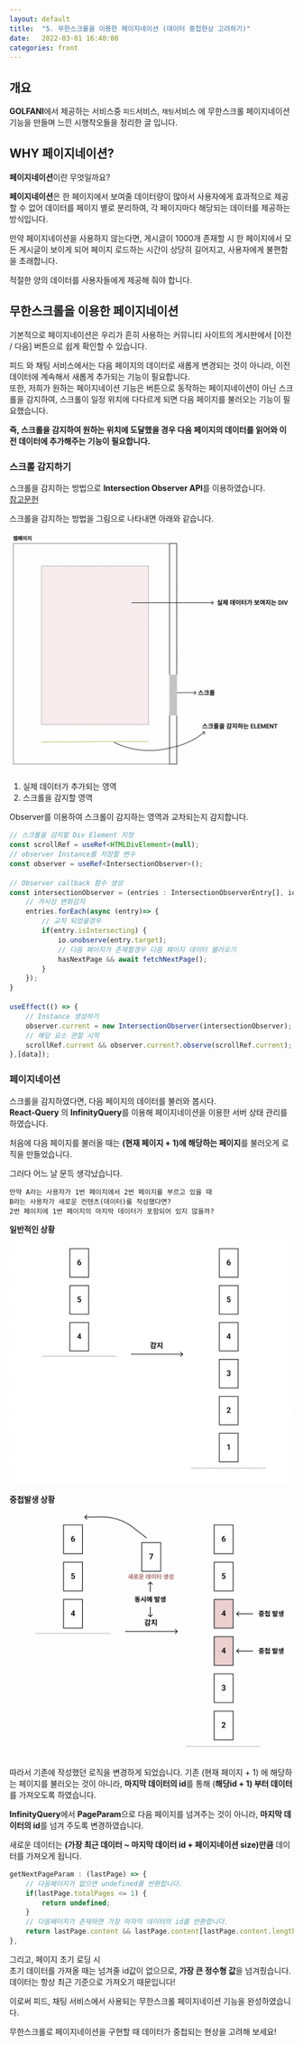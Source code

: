 ```yaml
---
layout: default
title:  "5. 무한스크롤을 이용한 페이지네이션 (데이터 중첩현상 고려하기)"
date:   2022-03-01 16:40:00
categories: front
---
```


## **개요**
**GOLFANI**에서 제공하는 서비스중 `피드`서비스, `채팅`서비스 에 무한스크롤 페이지네이션 기능을 만들며 느낀 시행착오들을 정리한 글 입니다.

## **WHY 페이지네이션**?

**페이지네이션**이란 무엇일까요?

**페이지네이션**은 한 페이지에서 보여줄 데이터량이 많아서 사용자에게 효과적으로 제공할 수 없어
데이터를 페이지 별로 분리하여, 각 페이지마다 해당되는 데이터를 제공하는 방식입니다.

만약 페이지네이션을 사용하지 않는다면, 게시글이 1000개 존재할 시 한 페이지에서 모든 게시글이 보이게 되어
페이지 로드하는 시간이 상당히 길어지고, 사용자에게 불편함을 초래합니다.

적절한 양의 데이터를 사용자들에게 제공해 줘야 합니다.

## **무한스크롤을 이용한 페이지네이션**

기본적으로 페이지네이션은 우리가 흔히 사용하는 커뮤니티 사이트의 게시판에서 [이전 / 다음] 버튼으로 쉽게 확인할 수 있습니다.

피드 와 채팅 서비스에서는 다음 페이지의 데이터로 새롭게 변경되는 것이 아니라, 이전 데이터에 계속해서 새롭게 추가되는 기능이 필요합니다.  
또한, 저희가 원하는 페이지네이션 기능은 버튼으로 동작하는 페이지네이션이 아닌 스크롤을 감지하여, 스크롤이 일정 위치에 다다르게 되면 다음 페이지를 불러오는 기능이 필요했습니다.

**즉, 스크롤을 감지하여 원하는 위치에 도달했을 경우 다음 페이지의 데이터를 읽어와 이전 데이터에 추가해주는 기능이 필요합니다.**

### **스크롤 감지하기**

스크롤을 감지하는 방법으로 **Intersection Observer API**를 이용하였습니다.  
[참고문헌][observer-link]

스크롤을 감지하는 방법을 그림으로 나타내면 아래와 같습니다.

![scroll1](/assets/images/infinity_scroll_1.png)

1. 실제 데이터가 추가되는 영역  
2. 스크롤을 감지할 영역

Observer를 이용하여 스크롤이 감지하는 영역과 교차되는지 감지합니다.

```typescript
// 스크롤을 감지할 Div Element 지정
const scrollRef = useRef<HTMLDivElement>(null);
// observer Instance를 저장할 변수
const observer = useRef<IntersectionObserver>();

// Observer callback 함수 생성
const intersectionObserver = (entries : IntersectionObserverEntry[], io : IntersectionObserver) => {
    // 가시성 변화감지
    entries.forEach(async (entry)=> {
        // 교차 되었을경우
        if(entry.isIntersecting) {
            io.unobserve(entry.target);
            // 다음 페이지가 존재할경우 다음 페이지 데이터 불러오기
            hasNextPage && await fetchNextPage();
        }
    });
}

useEffect(() => {
    // Instance 생성하기
    observer.current = new IntersectionObserver(intersectionObserver);
    // 해당 요소 관찰 시작
    scrollRef.current && observer.current?.observe(scrollRef.current);
},[data]);
```

### **페이지네이션**

스크롤을 감지하였다면, 다음 페이지의 데이터를 불러와 봅시다.  
**React-Query** 의 **InfinityQuery**를 이용해 페이지네이션을 이용한 서버 상태 관리를 하였습니다.

처음에 다음 페이지를 불러올 때는 **(현재 페이지 + 1)에 해당하는 페이지**를 불러오게 로직을 만들었습니다.

그러다 어느 날 문득 생각났습니다.

    만약 A라는 사용자가 1번 페이지에서 2번 페이지를 부르고 있을 때  
    B라는 사용자가 새로운 컨텐츠(데이터)를 작성했다면?  
    2번 페이지에 1번 페이지의 마지막 데이터가 포함되어 있지 않을까?

**일반적인 상황**
![scroll2](/assets/images/infinity_scroll_2.png)

**중첩발생 상황**
![scroll3](/assets/images/infinity_scroll_3.png)

따라서 기존에 작성했던 로직을 변경하게 되었습니다.
기존 (현재 페이지 + 1) 에 해당하는 페이지를 불러오는 것이 아니라, **마지막 데이터의 id**를 통해 (**해당id + 1) 부터 데이터**를 가져오도록 하였습니다.

**InfinityQuery**에서 **PageParam**으로 다음 페이지를 넘겨주는 것이 아니라, **마지막 데이터의 id**를 넘겨 주도록 변경하였습니다.

새로운 데이터는 **(가장 최근 데이터 ~ 마지막 데이터 id + 페이지네이션 size)만큼** 데이터를 가져오게 됩니다.

```typescript
getNextPageParam : (lastPage) => {
    // 다음페이지가 없으면 undefined를 반환합니다.
    if(lastPage.totalPages <= 1) {
        return undefined;
    }
    // 다음페이지가 존재하면 가장 마자믹 데이터의 id를 반환합니다.
    return lastPage.content && lastPage.content[lastPage.content.length-1].id;
},
```

그리고, 페이지 초기 로딩 시  
초기 데이터를 가져올 때는 넘겨줄 id값이 없으므로, **가장 큰 정수형 값**을 넘겨줬습니다.  
데이터는 항상 최근 기준으로 가져오기 때문입니다!

이로써 피드, 채팅 서비스에서 사용되는 무한스크롤 페이지네이션 기능을 완성하였습니다.

무한스크롤로 페이지네이션을 구현할 때 데이터가 중첩되는 현상을 고려해 보세요!


[observer-link]: https://velog.io/@elrion018/%EC%8B%A4%EB%AC%B4%EC%97%90%EC%84%9C-%EB%8A%90%EB%82%80-%EC%A0%90%EC%9D%84-%EA%B3%81%EB%93%A4%EC%9D%B8-Intersection-Observer-API-%EC%A0%95%EB%A6%AC#intersection-observer-api%EB%9E%80